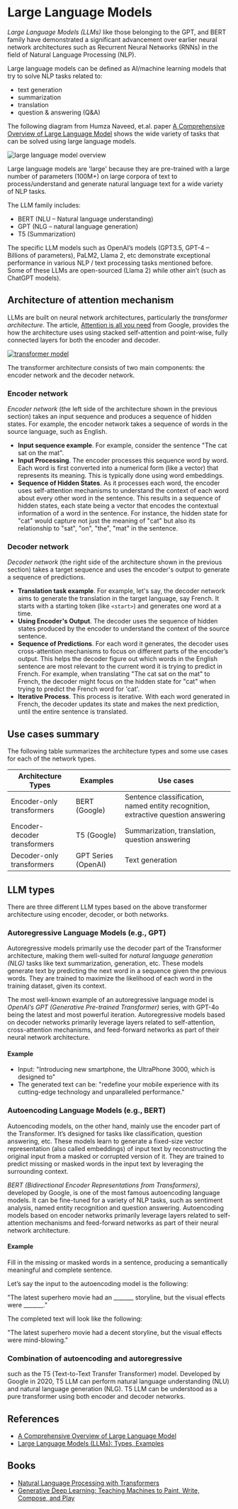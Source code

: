 # Large Language Models

_Large Language Models (LLMs)_ like those belonging to the GPT, and BERT family have demonstrated a significant advancement over earlier neural network architectures such as Recurrent Neural Networks (RNNs) in the field of Natural Language Processing (NLP). 

Large language models can be defined as AI/machine learning models that try to solve NLP tasks related to:

- text generation
- summarization
- translation
- question & answering (Q&A)

The following diagram from  Humza Naveed, et.al. paper [A Comprehensive Overview of Large Language Model](https://arxiv.org/pdf/2307.06435) shows the wide variety of tasks that can be solved using large language models.

![large language model overview](./media/llm-overview.png)

Large language models are 'large' because they are pre-trained with a large number of parameters (100M+) on large corpora of text to process/understand and generate natural language text for a wide variety of NLP tasks. 

The LLM family includes:

- BERT (NLU – Natural language understanding)
- GPT (NLG – natural language generation)
- T5 (Summarization)

The specific LLM models such as OpenAI’s models (GPT3.5, GPT-4 – Billions of parameters), PaLM2, Llama 2, etc demonstrate exceptional performance in various NLP / text processing tasks mentioned before. Some of these LLMs are open-sourced (Llama 2) while other ain’t (such as ChatGPT models).

## Architecture of attention mechanism

LLMs are built on neural network architectures, particularly the _transformer architecture_. The article, [Attention is all you need](https://arxiv.org/abs/1706.03762) from Google, provides the how the architecture uses using stacked self-attention and point-wise, fully connected layers for both the encoder and decoder.

[![transformer model](./media/transformer-model.png)](https://arxiv.org/pdf/1706.03762)

The transformer architecture consists of two main components: the encoder network and the decoder network.

### Encoder network

_Encoder network_ (the left side of the architecture shown in the previous section) takes an input sequence and produces a sequence of hidden states. For example, the encoder network takes a sequence of words in the source language, such as English.

- **Input sequence example**. For example, consider the sentence "The cat sat on the mat".
- **Input Processing**. The encoder processes this sequence word by word. Each word is first converted into a numerical form (like a vector) that represents its meaning. This is typically done using word embeddings.
- **Sequence of Hidden States**. As it processes each word, the encoder uses self-attention mechanisms to understand the context of each word about every other word in the sentence. This results in a sequence of hidden states, each state being a vector that encodes the contextual information of a word in the sentence. For instance, the hidden state for "cat" would capture not just the meaning of "cat" but also its relationship to "sat", "on", "the", "mat" in the sentence.

### Decoder network

_Decoder network_ (the right side of the architecture shown in the previous section) takes a target sequence and uses the encoder's output to generate a sequence of predictions.

- **Translation task example**. For example, let's say, the decoder network aims to generate the translation in the target language, say French. It starts with a starting token (like `<start>`) and generates one word at a time.
- **Using Encoder's Output**. The decoder uses the sequence of hidden states produced by the encoder to understand the context of the source sentence.
- **Sequence of Predictions**. For each word it generates, the decoder uses cross-attention mechanisms to focus on different parts of the encoder’s output. This helps the decoder figure out which words in the English sentence are most relevant to the current word it is trying to predict in French. For example, when translating "The cat sat on the mat" to French, the decoder might focus on the hidden state for "cat" when trying to predict the French word for 'cat'.
- **Iterative Process**. This process is iterative. With each word generated in French, the decoder updates its state and makes the next prediction, until the entire sentence is translated.

## Use cases summary

The following table summarizes the architecture types and some use cases for each of the network types.

| Architecture Types | Examples | Use cases |
| - | - | - |
| Encoder-only transformers| BERT (Google)| Sentence classification, named entity recognition, extractive question answering |
| Encoder-decoder transformers | T5 (Google)| Summarization, translation, question answering |
| Decoder-only transformers| GPT Series (OpenAI) | Text generation |

## LLM types

There are three different LLM types based on the above transformer architecture using encoder, decoder, or both networks.

### Autoregressive Language Models (e.g., GPT)

Autoregressive models primarily use the decoder part of the Transformer architecture, making them well-suited for _natural language generation (NLG)_ tasks like text summarization, generation, etc. These models generate text by predicting the next word in a sequence given the previous words. They are trained to maximize the likelihood of each word in the training dataset, given its context. 

The most well-known example of an autoregressive language model is _OpenAI’s GPT (Generative Pre-trained Transformer)_ series, with GPT-4o being the latest and most powerful iteration. Autoregressive models based on decoder networks primarily leverage layers related to self-attention, cross-attention mechanisms, and feed-forward networks as part of their neural network architecture. 

#### Example

- Input: "Introducing new smartphone, the UltraPhone 3000, which is designed to"
- The generated text can be: "redefine your mobile experience with its cutting-edge technology and unparalleled performance."

### Autoencoding Language Models (e.g., BERT)

Autoencoding models, on the other hand, mainly use the encoder part of the Transformer. It’s designed for tasks like classification, question answering, etc. These models learn to generate a fixed-size vector representation (also called embeddings) of input text by reconstructing the original input from a masked or corrupted version of it. They are trained to predict missing or masked words in the input text by leveraging the surrounding context. 

_BERT (Bidirectional Encoder Representations from Transformers)_, developed by Google, is one of the most famous autoencoding language models. It can be fine-tuned for a variety of NLP tasks, such as sentiment analysis, named entity recognition and question answering. Autoencoding models based on encoder networks primarily leverage layers related to self-attention mechanisms and feed-forward networks as part of their neural network architecture. 

#### Example

Fill in the missing or masked words in a sentence, producing a semantically meaningful and complete sentence.

Let’s say the input to the autoencoding model is the following:

"The latest superhero movie had an _______ storyline, but the visual effects were _______."

The completed text will look like the following:

"The latest superhero movie had a decent storyline, but the visual effects were mind-blowing."

### Combination of autoencoding and autoregressive

such as the T5 (Text-to-Text Transfer Transformer) model. Developed by Google in 2020, T5 LLM can perform natural language understanding (NLU) and natural language generation (NLG). T5 LLM can be understood as a pure transformer using both encoder and decoder networks.

## References

- [A Comprehensive Overview of Large Language Model](https://arxiv.org/pdf/2307.06435)
- [Large Language Models (LLMs): Types, Examples](https://vitalflux.com/large-language-models-concepts-examples/)

## Books

- [Natural Language Processing with Transformers](https://www.amazon.in/Natural-Language-Processing-Transformers-Revised/dp/1098136799)
- [Generative Deep Learning: Teaching Machines to Paint, Write, Compose, and Play](https://www.amazon.in/Generative-Deep-Learning-David-Foster/dp/1492041947)